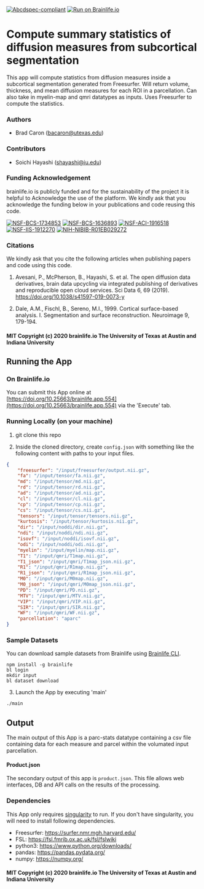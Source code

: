 [![Abcdspec-compliant](https://img.shields.io/badge/ABCD_Spec-v1.1-green.svg)](https://github.com/brain-life/abcd-spec)
[![Run on Brainlife.io](https://img.shields.io/badge/Brainlife-brainlife.app.554-blue.svg)](https://doi.org/10.25663/brainlife.app.554)

# Compute summary statistics of diffusion measures from subcortical segmentation

This app will compute statistics from diffusion measures inside a subcortical segmentation generated from Freesurfer. Will return volume, thickness, and mean diffusion measures for each ROI in a parcellation. Can also take in myelin-map and qmri datatypes as inputs. Uses Freesurfer to compute the statistics.

### Authors

- Brad Caron (bacaron@utexas.edu)

### Contributors

- Soichi Hayashi (shayashi@iu.edu)

### Funding Acknowledgement

brainlife.io is publicly funded and for the sustainability of the project it is helpful to Acknowledge the use of the platform. We kindly ask that you acknowledge the funding below in your publications and code reusing this code.

[![NSF-BCS-1734853](https://img.shields.io/badge/NSF_BCS-1734853-blue.svg)](https://nsf.gov/awardsearch/showAward?AWD_ID=1734853)
[![NSF-BCS-1636893](https://img.shields.io/badge/NSF_BCS-1636893-blue.svg)](https://nsf.gov/awardsearch/showAward?AWD_ID=1636893)
[![NSF-ACI-1916518](https://img.shields.io/badge/NSF_ACI-1916518-blue.svg)](https://nsf.gov/awardsearch/showAward?AWD_ID=1916518)
[![NSF-IIS-1912270](https://img.shields.io/badge/NSF_IIS-1912270-blue.svg)](https://nsf.gov/awardsearch/showAward?AWD_ID=1912270)
[![NIH-NIBIB-R01EB029272](https://img.shields.io/badge/NIH_NIBIB-R01EB029272-green.svg)](https://grantome.com/grant/NIH/R01-EB029272-01)

### Citations

We kindly ask that you cite the following articles when publishing papers and code using this code.

1. Avesani, P., McPherson, B., Hayashi, S. et al. The open diffusion data derivatives, brain data upcycling via integrated publishing of derivatives and reproducible open cloud services. Sci Data 6, 69 (2019). https://doi.org/10.1038/s41597-019-0073-y

2. Dale, A.M., Fischl, B., Sereno, M.I., 1999. Cortical surface-based analysis. I. Segmentation and surface reconstruction. Neuroimage 9, 179-194.

#### MIT Copyright (c) 2020 brainlife.io The University of Texas at Austin and Indiana University

## Running the App

### On Brainlife.io

You can submit this App online at [https://doi.org/10.25663/brainlife.app.554](https://doi.org/10.25663/brainlife.app.554) via the 'Execute' tab.

### Running Locally (on your machine)

1. git clone this repo

2. Inside the cloned directory, create `config.json` with something like the following content with paths to your input files.

```json
{
    "freesurfer": "/input/freesurfer/output.nii.gz",
    "fa": "/input/tensor/fa.nii.gz",
    "md": "/input/tensor/md.nii.gz",
    "rd": "/input/tensor/rd.nii.gz",
    "ad": "/input/tensor/ad.nii.gz",
    "cl": "/input/tensor/cl.nii.gz",
    "cp": "/input/tensor/cp.nii.gz",
    "cs": "/input/tensor/cs.nii.gz",
    "tensors": "/input/tensor/tensors.nii.gz",
    "kurtosis": "/input/tensor/kurtosis.nii.gz",
    "dir": "/input/noddi/dir.nii.gz",
    "ndi": "/input/noddi/ndi.nii.gz",
    "isovf": "/input/noddi/isovf.nii.gz",
    "odi": "/input/noddi/odi.nii.gz",
    "myelin": "/input/myelin/map.nii.gz",
    "T1": "/input/qmri/T1map.nii.gz",
    "T1_json": "/input/qmri/T1map_json.nii.gz",
    "R1": "/input/qmri/R1map.nii.gz",
    "R1_json": "/input/qmri/R1map_json.nii.gz",
    "M0": "/input/qmri/M0map.nii.gz",
    "M0_json": "/input/qmri/M0map_json.nii.gz",
    "PD": "/input/qmri/PD.nii.gz",
    "MTV": "/input/qmri/MTV.nii.gz",
    "VIP": "/input/qmri/VIP.nii.gz",
    "SIR": "/input/qmri/SIR.nii.gz",
    "WF": "/input/qmri/WF.nii.gz",
    "parcellation": "aparc"
}
```

### Sample Datasets

You can download sample datasets from Brainlife using [Brainlife CLI](https://github.com/brain-life/cli).

```
npm install -g brainlife
bl login
mkdir input
bl dataset download
```

3. Launch the App by executing 'main'

```bash
./main
```

## Output

The main output of this App is a parc-stats datatype containing a csv file containing data for each measure and parcel within the volumated input parcellation.

#### Product.json

The secondary output of this app is `product.json`. This file allows web interfaces, DB and API calls on the results of the processing.

### Dependencies

This App only requires [singularity](https://www.sylabs.io/singularity/) to run. If you don't have singularity, you will need to install following dependencies.   

- Freesurfer: https://surfer.nmr.mgh.harvard.edu/
- FSL: https://fsl.fmrib.ox.ac.uk/fsl/fslwiki
- python3: https://www.python.org/downloads/
- pandas: https://pandas.pydata.org/
- numpy: https://numpy.org/

#### MIT Copyright (c) 2020 brainlife.io The University of Texas at Austin and Indiana University
